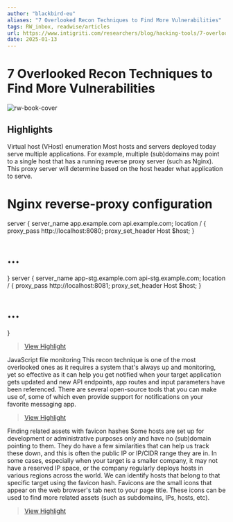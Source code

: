 ```yaml
---
author: "blackbird-eu"
aliases: "7 Overlooked Recon Techniques to Find More Vulnerabilities"
tags: RW_inbox, readwise/articles
url: https://www.intigriti.com/researchers/blog/hacking-tools/7-overlooked-recon-techniques-to-find-more-vulnerabilities
date: 2025-01-13
---
```

# 7 Overlooked Recon Techniques to Find More Vulnerabilities

![rw-book-cover](https://blog.intigriti.com/icon.svg)

## Highlights


Virtual host (VHost) enumeration
 Most hosts and servers deployed today serve multiple applications. For example, multiple (sub)domains may point to a single host that has a running reverse proxy server (such as Nginx). This proxy server will determine based on the host header what application to serve.
 # Nginx reverse-proxy configuration
 server {
 server_name app.example.com api.example.com;
 location / {
 proxy_pass http://localhost:8080;
 proxy_set_header Host $host;
 }
 # ...
 }
 server {
 server_name app-stg.example.com api-stg.example.com;
 location / {
 proxy_pass http://localhost:8081;
 proxy_set_header Host $host;
 }
 # ...
 }
> [View Highlight](https://read.readwise.io/read/01jhg4je2scztvd9a98n1kzxqc)



JavaScript file monitoring
 This recon technique is one of the most overlooked ones as it requires a system that's always up and monitoring, yet so effective as it can help you get notified when your target application gets updated and new API endpoints, app routes and input parameters have been referenced.
 There are several open-source tools that you can make use of, some of which even provide support for notifications on your favorite messaging app.
> [View Highlight](https://read.readwise.io/read/01jhg4n0dnk33ppyyg3sqpd5an)



Finding related assets with favicon hashes
 Some hosts are set up for development or administrative purposes only and have no (sub)domain pointing to them. They do have a few similarities that can help us track these down, and this is often the public IP or IP/CIDR range they are in.
 In some cases, especially when your target is a smaller company, it may not have a reserved IP space, or the company regularly deploys hosts in various regions across the world. We can identify hosts that belong to that specific target using the favicon hash.
 Favicons are the small icons that appear on the web browser's tab next to your page title. These icons can be used to find more related assets (such as subdomains, IPs, hosts, etc).
> [View Highlight](https://read.readwise.io/read/01jhg4p1s7540fv54ca2ngc44e)



